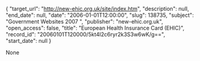 {
  "target_url": "http://new-ehic.org.uk/site/index.htm", 
  "description": null, 
  "end_date": null, 
  "date": "2006-01-01T12:00:00", 
  "slug": 138735, 
  "subject": "Government Websites 2007 ", 
  "publisher": "new-ehic.org.uk", 
  "open_access": false, 
  "title": "European Health Insurance Card (EHIC)", 
  "record_id": "20060101T120000/5kt4I2c6ryr2k3S3w6wK/g==", 
  "start_date": null
}

None